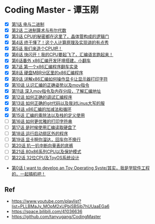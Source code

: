 # Coding Master - 谭玉刚

* [x] [第1话 电与二进制](./ch01)
* [x] [第2话 二进制算术与布尔代数](./ch02)
* [x] [第3话 CPU的秘密都在这里了，晶体管构成的逻辑门](./ch03)
* [x] [第4话 终于懂了！这个人计算原理及实现讲的有点秀](./ch04)
* [x] [第5话 我们来造个CPU吧！](./ch05)
* [x] [第6话 快闪开！我的CPU要起飞了，汇编语言跑起来！](./ch06/a.md)
* [x] [第6话番外 x86汇编开发环境搭建，小翻车](./ch06/b.md)
* [x] [第7话 第一个x86汇编程序翻车实录](./ch07)
* [x] [第8话 硬盘MBR分区里的x86汇编程序](./ch08)
* [x] [第9话 详解x86汇编如何操作显卡让显示器打印字符](./ch09)
* [x] [第10话 认识汇编的正确姿势以及mov指令](./ch10)
* [x] [第11话 深入mov指令及内存分段，了解汇编地址](./ch11)
* [x] [第12话 如何正确的调试汇编程序](./ch12)
* [x] [第13话 如何正确的git代码以及我对Linus大写的服](./ch13)
* [x] [第14话 x86汇编的加减法和循环](./ch14)
* [x] [第15话 汇编的乘除法以及栈的定义使用](./ch15)
* [ ] [第16话 如何更优雅的打印字符串](./ch016)
* [ ] [第17话 是时候使用汇编读取硬盘了](./ch017)
* [ ] [第18话 运行启动扇区外的程序](./ch018)
* [ ] [第19话 显卡啊你溜达，回车你不换行](./ch019)
* [ ] [第20话 扒一扒中断向量表的底裤](./ch020)
* [ ] [第21话 80x86系列CPU以及保护模式](./ch021)
* [ ] [第22话 32位CPU及ToyOS系统设计](./ch022)
* [第0话 I want to develop an Toy Operating Syste/其实，我是学软件工程的，一起搞机吧！](./00/)

## Ref

* <https://www.youtube.com/playlist?list=PLLBMaJy_MOpM2xUPbjSBSib7hUUaaEGa6>
* <https://space.bilibili.com/41036636>
* <https://github.com/tanyugang/CodingMaster>
